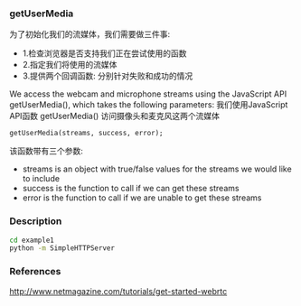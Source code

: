 ### getUserMedia

为了初始化我们的流媒体，我们需要做三件事:

* 1.检查浏览器是否支持我们正在尝试使用的函数
* 2.指定我们将使用的流媒体
* 3.提供两个回调函数: 分别针对失败和成功的情况

We access the webcam and microphone streams using the JavaScript API getUserMedia(), which takes the following parameters:
我们使用JavaScript API函数 getUserMedia() 访问摄像头和麦克风这两个流媒体

```
getUserMedia(streams, success, error);
```
该函数带有三个参数:

* streams is an object with true/false values for the streams we would like to include
* success is the function to call if we can get these streams
* error is the function to call if we are unable to get these streams

### Description
```sh
cd example1
python -m SimpleHTTPServer
```

### References
http://www.netmagazine.com/tutorials/get-started-webrtc
